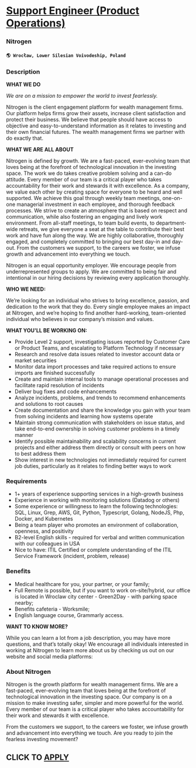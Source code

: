 # [Support Engineer (Product Operations)](https://www.remotewlb.com/apply/support-engineer-product-operations)  
### Nitrogen  
#### `🌎 Wrocław, Lower Silesian Voivodeship, Poland`  

### **Description**

 **WHAT WE DO**

 _We are on a mission to empower the world to invest fearlessly._

Nitrogen is the client engagement platform for wealth management firms. Our platform helps firms grow their assets, increase client satisfaction and protect their business. We believe that people should have access to objective and easy-to-understand information as it relates to investing and their own financial futures. The wealth management firms we partner with do exactly that.

 **WHAT WE ARE ALL ABOUT**

Nitrogen is defined by growth. We are a fast-paced, ever-evolving team that loves being at the forefront of technological innovation in the investing space. The work we do takes creative problem solving and a can-do attitude. Every member of our team is a critical player who takes accountability for their work and stewards it with excellence. As a company, we value each other by creating space for everyone to be heard and well supported. We achieve this goal through weekly team meetings, one-on-one managerial investment in each employee, and thorough feedback processes. We strive to create an atmosphere that is based on respect and communication, while also fostering an engaging and lively work environment. From all-staff meetings, to team build events, to department-wide retreats, we give everyone a seat at the table to contribute their best work and have fun along the way. We are highly collaborative, thoroughly engaged, and completely committed to bringing our best day-in and day-
out. From the customers we support, to the careers we foster, we infuse growth and advancement into everything we touch.

Nitrogen is an equal opportunity employer. We encourage people from underrepresented groups to apply. We are committed to being fair and intentional in our hiring decisions by reviewing every application thoroughly.

 **WHO WE NEED:**

We’re looking for an individual who strives to bring excellence, passion, and dedication to the work that they do. Every single employee makes an impact at Nitrogen, and we’re hoping to find another hard-working, team-oriented individual who believes in our company’s mission and values.

**WHAT YOU'LL BE WORKING ON:**

  * Provide Level 2 support, investigating issues reported by Customer Care or Product Teams, and escalating to Platform Technology if necessary
  * Research and resolve data issues related to investor account data or market securities
  * Monitor data import processes and take required actions to ensure imports are finished successfully
  * Create and maintain internal tools to manage operational processes and facilitate rapid resolution of incidents
  * Deliver bug fixes and code enhancements
  * Analyze incidents, problems, and trends to recommend enhancements and solutions to root causes
  * Create documentation and share the knowledge you gain with your team from solving incidents and learning how systems operate
  * Maintain strong communication with stakeholders on issue status, and take end-to-end ownership in solving customer problems in a timely manner
  * Identify possible maintainability and scalability concerns in current projects and either address them directly or consult with peers on how to best address them
  * Show interest in new technologies not immediately required for current job duties, particularly as it relates to finding better ways to work

### **Requirements**

  * 1+ years of experience supporting services in a high-growth business
  * Experience in working with monitoring solutions (Datadog or others)
  * Some experience or willingness to learn the following technologies: SQL, Linux, Grep, AWS, Git, Python, Typescript, Golang, NodeJS, Php, Docker, and Kubernetes
  * Being a team player who promotes an environment of collaboration, openness, and positivity
  * B2-level English skills - required for verbal and written communication with our colleagues in USA
  * Nice to have: ITIL Certified or complete understanding of the ITIL Service Framework (incident, problem, release)

### **Benefits**

  * Medical healthcare for you, your partner, or your family;
  * Full Remote is possible, but if you want to work on-site/hybrid, our office is located in Wroclaw city center - Green2Day - with parking space nearby;
  * Benefits cafeteria - Worksmile;
  * English language course, Grammarly access.

**WANT TO KNOW MORE?**

While you can learn a lot from a job description, you may have more questions, and that’s totally okay! We encourage all individuals interested in working at Nitrogen to learn more about us by checking us out on our website and social media platforms:

### **About Nitrogen**

Nitrogen is the growth platform for wealth management firms. We are a fast-paced, ever-evolving team that loves being at the forefront of technological innovation in the investing space. Our company is on a mission to make investing safer, simpler and more powerful for the world. Every member of our team is a critical player who takes accountability for their work and stewards it with excellence.

From the customers we support, to the careers we foster, we infuse growth and advancement into everything we touch. Are you ready to join the fearless investing movement?

  
## CLICK TO [APPLY](https://www.remotewlb.com/apply/support-engineer-product-operations)

